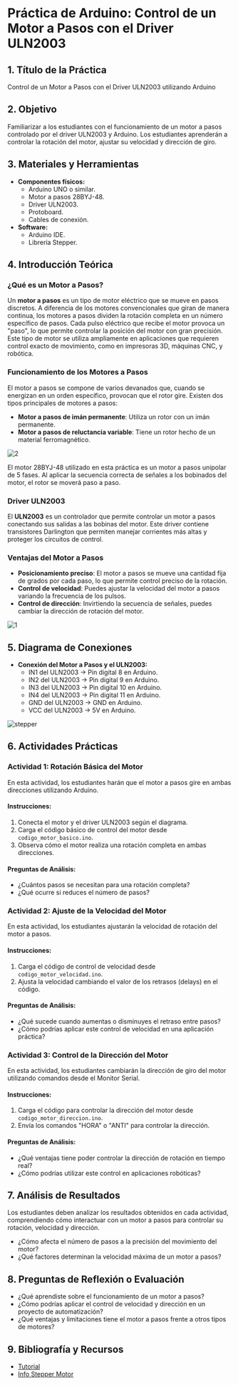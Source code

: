
# Práctica de Arduino: Control de un Motor a Pasos con el Driver ULN2003

## 1. Título de la Práctica
Control de un Motor a Pasos con el Driver ULN2003 utilizando Arduino

## 2. Objetivo
Familiarizar a los estudiantes con el funcionamiento de un motor a pasos controlado por el driver ULN2003 y Arduino. Los estudiantes aprenderán a controlar la rotación del motor, ajustar su velocidad y dirección de giro.

## 3. Materiales y Herramientas
- **Componentes físicos:**
  - Arduino UNO o similar.
  - Motor a pasos 28BYJ-48.
  - Driver ULN2003.
  - Protoboard.
  - Cables de conexión.
- **Software:**
  - Arduino IDE.
  - Librería Stepper.

## 4. Introducción Teórica

### ¿Qué es un Motor a Pasos?
Un **motor a pasos** es un tipo de motor eléctrico que se mueve en pasos discretos. A diferencia de los motores convencionales que giran de manera continua, los motores a pasos dividen la rotación completa en un número específico de pasos. Cada pulso eléctrico que recibe el motor provoca un "paso", lo que permite controlar la posición del motor con gran precisión. Este tipo de motor se utiliza ampliamente en aplicaciones que requieren control exacto de movimiento, como en impresoras 3D, máquinas CNC, y robótica.

### Funcionamiento de los Motores a Pasos
El motor a pasos se compone de varios devanados que, cuando se energizan en un orden específico, provocan que el rotor gire. Existen dos tipos principales de motores a pasos:

- **Motor a pasos de imán permanente**: Utiliza un rotor con un imán permanente.
- **Motor a pasos de reluctancia variable**: Tiene un rotor hecho de un material ferromagnético.

![2](Diagrama/stepper.jpg)

El motor 28BYJ-48 utilizado en esta práctica es un motor a pasos unipolar de 5 fases. Al aplicar la secuencia correcta de señales a los bobinados del motor, el rotor se moverá paso a paso.

### Driver ULN2003
El **ULN2003** es un controlador que permite controlar un motor a pasos conectando sus salidas a las bobinas del motor. Este driver contiene transistores Darlington que permiten manejar corrientes más altas y proteger los circuitos de control.

### Ventajas del Motor a Pasos
- **Posicionamiento preciso**: El motor a pasos se mueve una cantidad fija de grados por cada paso, lo que permite control preciso de la rotación.
- **Control de velocidad**: Puedes ajustar la velocidad del motor a pasos variando la frecuencia de los pulsos.
- **Control de dirección**: Invirtiendo la secuencia de señales, puedes cambiar la dirección de rotación del motor.

![1](Diagrama/unnamed.gif)

## 5. Diagrama de Conexiones
- **Conexión del Motor a Pasos y el ULN2003:**
  - IN1 del ULN2003 → Pin digital 8 en Arduino.
  - IN2 del ULN2003 → Pin digital 9 en Arduino.
  - IN3 del ULN2003 → Pin digital 10 en Arduino.
  - IN4 del ULN2003 → Pin digital 11 en Arduino.
  - GND del ULN2003 → GND en Arduino.
  - VCC del ULN2003 → 5V en Arduino.

![stepper](Diagrama/Conexiones.png)

## 6. Actividades Prácticas

### Actividad 1: Rotación Básica del Motor
En esta actividad, los estudiantes harán que el motor a pasos gire en ambas direcciones utilizando Arduino.

#### Instrucciones:
1. Conecta el motor y el driver ULN2003 según el diagrama.
2. Carga el código básico de control del motor desde `codigo_motor_basico.ino`.
3. Observa cómo el motor realiza una rotación completa en ambas direcciones.

#### Preguntas de Análisis:
- ¿Cuántos pasos se necesitan para una rotación completa?
- ¿Qué ocurre si reduces el número de pasos?

### Actividad 2: Ajuste de la Velocidad del Motor
En esta actividad, los estudiantes ajustarán la velocidad de rotación del motor a pasos.

#### Instrucciones:
1. Carga el código de control de velocidad desde `codigo_motor_velocidad.ino`.
2. Ajusta la velocidad cambiando el valor de los retrasos (delays) en el código.

#### Preguntas de Análisis:
- ¿Qué sucede cuando aumentas o disminuyes el retraso entre pasos?
- ¿Cómo podrías aplicar este control de velocidad en una aplicación práctica?

### Actividad 3: Control de la Dirección del Motor
En esta actividad, los estudiantes cambiarán la dirección de giro del motor utilizando comandos desde el Monitor Serial.

#### Instrucciones:
1. Carga el código para controlar la dirección del motor desde `codigo_motor_direccion.ino`.
2. Envía los comandos "HORA" o "ANTI" para controlar la dirección.

#### Preguntas de Análisis:
- ¿Qué ventajas tiene poder controlar la dirección de rotación en tiempo real?
- ¿Cómo podrías utilizar este control en aplicaciones robóticas?

## 7. Análisis de Resultados
Los estudiantes deben analizar los resultados obtenidos en cada actividad, comprendiendo cómo interactuar con un motor a pasos para controlar su rotación, velocidad y dirección.

- ¿Cómo afecta el número de pasos a la precisión del movimiento del motor?
- ¿Qué factores determinan la velocidad máxima de un motor a pasos?

## 8. Preguntas de Reflexión o Evaluación
- ¿Qué aprendiste sobre el funcionamiento de un motor a pasos?
- ¿Cómo podrías aplicar el control de velocidad y dirección en un proyecto de automatización?
- ¿Qué ventajas y limitaciones tiene el motor a pasos frente a otros tipos de motores?

## 9. Bibliografía y Recursos

- [Tutorial](https://robots-argentina.com.ar/didactica/arduino-motor-paso-a-paso-28byj-48-y-modulo-uln2003/) 
- [Info Stepper Motor](http://www.piclist.com/images/www/hobby_elec/e_step1.htm) 